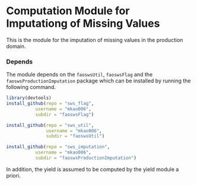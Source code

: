 # Computation Module for Imputationg of Missing Values

This is the module for the imputation of missing values in the
production domain.

### Depends

The module depends on the `faoswsUtil`, `faoswsFlag` and the
`faoswsProductionImputation` package which can be installed by running
the following command.

```r
library(devtools)
install_github(repo = "sws_flag", 
	       username = "mkao006", 
	       subdir = "faoswsFlag")

install_github(repo = "sws_util",
               username = "mkao006",
               subdir = "faoswsUtil")

install_github(repo = "sws_imputation", 
           username = "mkao006", 
           subdir = "faoswsProductionImputation")

```

In addition, the yield is assumed to be computed by the yield module a
priori.

